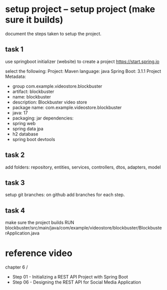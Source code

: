 # setup project – setup project (make sure it builds)

document the steps taken to setup the project.

## task 1
use springboot initializer (website) to create a project
https://start.spring.io

select the following:
Project: Maven
language: java
Spring Boot: 3.1.1
Project Metadata:
- group com.example.videostore.blockbuster
- artifact: blockbuster
- name: blockbuster
- description: Blockbuster video store
- package name: com.example.videostore.blockbuster
- java: 17
- packaging: jar
dependencies:
- spring web
- spring data jpa
- h2 database
- spring boot devtools

## task 2 
add folders: repository, entities, services, controllers, dtos, adapters, model

## task 3 
setup git branches: on github add branches for each step.

## task 4
make sure the project builds
RUN
blockbuster/src/main/java/com/example/videostore/blockbuster/BlockbusterApplication.java

# reference video
chapter 6 / 
- Step 01 - Initializing a REST API Project with Spring Boot
- Step 06 - Designing the REST API for Social Media Application
